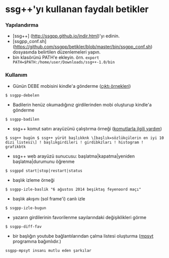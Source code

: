 ssg++'yı kullanan faydalı betikler
==================================

### Yapılandırma

 * [ssg++] (http://ssgpp.github.io/indir.html)'yı edinin. 
 * [ssgpp_conf.sh] (https://github.com/ssgpp/betikler/blob/master/bin/ssgpp_conf.sh) dosyasında belirtilen düzenlemeleri yapın.
 * bin klasörünü PATH'e ekleyin. örn. `export PATH=$PATH:/home/user/Downloads/ssg++-1.0/bin`

### Kullanım

* Günün DEBE mobisini kindle'a gönderme ([çıktı örnekleri](http://ssgpp.github.io/mobi.html))

``
$ ssgpp-debelen
``

* Badilerin henüz okumadığınız girdilerinden mobi oluşturup kindle'a gönderme

``
$ ssgpp-badilen
``

* ssg++ komut satırı arayüzünü çalıştırma örneği ([komutlarla ilgili yardım](http://ssgpp.github.io/#sec-3-2))

``
$ ssg++ bugün
$ ssg++ yürüt başlıkknk \[başlık=sözlükçülerin en iyi 10 dizi listesi\] ! başlıkgirdileri ! girdibkzları ! histogram ! grafikbtk
``

* ssg++ web arayüzü sunucusu: başlatma|kapatma|yeniden başlatma|durumunu öğrenme

``
$ ssgppd start|stop|restart|status
``

* başlık izleme örneği

``
$ ssgpp-izle-baslik "6 ağustos 2014 beşiktaş feyenoord maçı"
``

* başlık akışını (sol frame'i) canlı izle

``
$ ssgpp-izle-bugun
``

* yazarın girdilerinin favorilenme sayılarındaki değişiklikleri görme

``
$ ssgpp-diff-fav
``

* bir başlığın youtube bağlantılarından çalma listesi oluşturma ([mpsyt](https://github.com/np1/mps-youtube/) programına bağımlıdır.)

``
ssgpp-mpsyt insanı mutlu eden şarkılar
``

